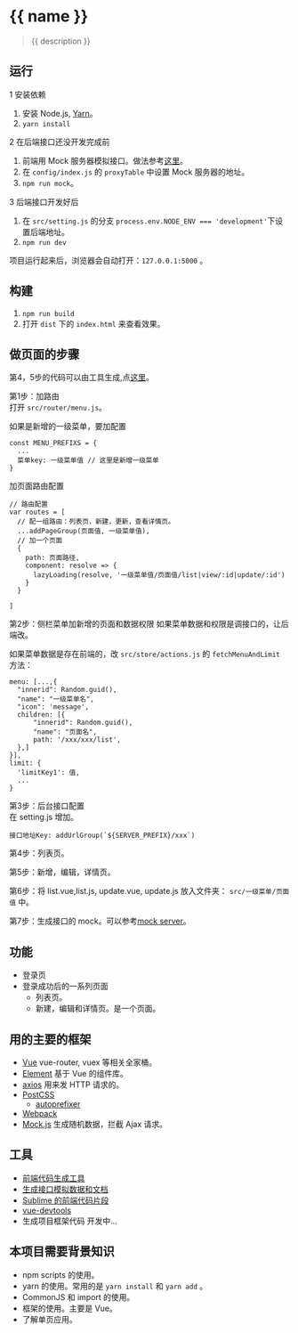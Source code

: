 # {{ name }}

> {{ description }}

## 运行
1 安装依赖  

1. 安装 Node.js, [Yarn](https://yarnpkg.com/en/docs/install)。
1. `yarn install`


2 在后端接口还没开发完成前  

1. 前端用 Mock 服务器模拟接口。做法参考[这里](https://github.com/iamjoel/mock-server)。
1. 在 `config/index.js` 的 `proxyTable` 中设置 Mock 服务器的地址。
1. `npm run mock`。


3 后端接口开发好后

1. 在 `src/setting.js` 的分支 `process.env.NODE_ENV === 'development'`下设置后端地址。
1. `npm run dev`

项目运行起来后，浏览器会自动打开：`127.0.0.1:5000` 。

## 构建
1. `npm run build`
1. 打开 `dist` 下的 `index.html` 来查看效果。

## 做页面的步骤
第4，5步的代码可以由工具生成,点[这里](https://iamjoel.github.io/admin-fe-generator/src/)。

第1步：加路由  
打开 `src/router/menu.js`。

如果是新增的一级菜单，要加配置  
```
const MENU_PREFIXS = {
  ...
  菜单key: 一级菜单值 // 这里是新增一级菜单
}
```

加页面路由配置    
```
// 路由配置
var routes = [
  // 配一组路由：列表页，新建，更新，查看详情页。
  ...addPageGroup(页面值, 一级菜单值),
  // 加一个页面
  {
    path: 页面路径,
    component: resolve => {
      lazyLoading(resolve, '一级菜单值/页面值/list|view/:id|update/:id')
    }
  }
  
]
```

第2步：侧栏菜单加新增的页面和数据权限 
如果菜单数据和权限是调接口的，让后端改。


如果菜单数据是存在前端的，改 `src/store/actions.js` 的 `fetchMenuAndLimit` 方法：
```
menu: [...,{
  "innerid": Random.guid(),
  "name": "一级菜单名",
  "icon": 'message',
  children: [{
      "innerid": Random.guid(),
      "name": "页面名",
      path: '/xxx/xxx/list',
  },]
}],
limit: {
  'limitKey1': 值,
  ...
}
```

第3步：后台接口配置  
在 setting.js 增加。
```
接口地址Key: addUrlGroup(`${SERVER_PREFIX}/xxx`)
```

第4步：列表页。

第5步：新增，编辑，详情页。

第6步：将 list.vue,list.js, update.vue, update.js 放入文件夹： `src/一级菜单/页面值` 中。

第7步：生成接口的 mock。可以参考[mock server](https://github.com/iamjoel/mock-server)。

## 功能
* 登录页
* 登录成功后的一系列页面
  * 列表页。
  * 新建，编辑和详情页。是一个页面。

## 用的主要的框架
* [Vue](http://vuejs.org/) vue-router, vuex 等相关全家桶。
* [Element](http://element.eleme.io/#/zh-CN) 基于 Vue 的组件库。
* [axios](https://github.com/mzabriskie/axios) 用来发 HTTP 请求的。
* [PostCSS](http://postcss.org/)
  * [autoprefixer](https://github.com/postcss/autoprefixer)
* [Webpack](http://webpack.github.io/)
* [Mock.js](http://mockjs.com/) 生成随机数据，拦截 Ajax 请求。

## 工具
* [前端代码生成工具](https://github.com/iamjoel/admin-fe-generator)
* [生成接口模拟数据和文档](https://github.com/iamjoel/mock-server)
* [Sublime 的前端代码片段](https://github.com/iamjoel/util-sublime-snippent/tree/master/fe/vue)
* [vue-devtools](https://github.com/vuejs/vue-devtools)
* 生成项目框架代码 开发中...

## 本项目需要背景知识
* npm scripts 的使用。
* yarn 的使用。常用的是 `yarn install` 和 `yarn add` 。
* CommonJS 和 import 的使用。
* 框架的使用。主要是 Vue。
* 了解单页应用。

